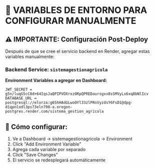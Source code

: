 # 📝 VARIABLES DE ENTORNO PARA CONFIGURAR MANUALMENTE

## ⚠️ IMPORTANTE: Configuración Post-Deploy

Después de que se cree el servicio backend en Render, agregar estas variables manualmente:

### Backend Service: `sistemagestionagricola`

**Environment Variables a agregar en Dashboard:**

```
JWT_SECRET = g5n/luqG5cC8d+64IqsJaQPIPVOXrxzORpQPREDaursgxx8sSMVyLx6xq8bNlIcv
DATABASE_URL = postgresql://elorza:g65hHAdGLwoOYl33zlPRnVyzdsY6FsD1@dpg-d1qpnlodl3ps73eln790-a.oregon-postgres.render.com/sistema_gestion_agricola
```

## 🔧 Cómo configurar:

1. Ve a Dashboard → sistemagestionagricola → Environment
2. Click "Add Environment Variable"
3. Agrega cada variable por separado
4. Click "Save Changes"
5. El servicio se redesplegará automáticamente
